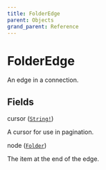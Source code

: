 ```yaml
---
title: FolderEdge
parent: Objects
grand_parent: Reference
---
```


# FolderEdge

An edge in a connection.

## Fields

<div class="field-entry ">
  <span id="cursor" class="field-name anchored">cursor (<code><a href="/docs/reference/scalar/string">String!</a></code>)</span>

  <div class="description-wrapper">
   <p>A cursor for use in pagination.</p>

  </div>
</div>

<div class="field-entry ">
  <span id="node" class="field-name anchored">node (<code><a href="/docs/reference/object/folder">Folder</a></code>)</span>

  <div class="description-wrapper">
   <p>The item at the end of the edge.</p>

  </div>
</div>

